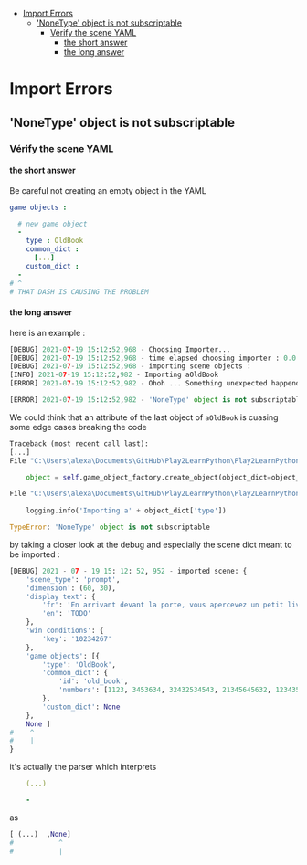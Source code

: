 - [Import Errors](#import-errors)
  - ['NoneType' object is not subscriptable](#nonetype-object-is-not-subscriptable)
    - [Vérify the scene YAML](#vérify-the-scene-yaml)
      - [the short answer](#the-short-answer)
      - [the long answer](#the-long-answer)


# Import Errors

## 'NoneType' object is not subscriptable


### Vérify the scene YAML


#### the short answer
Be careful not creating an empty object in the YAML

```yaml
game objects :

  # new game object
  -
    type : OldBook
    common_dict :
      [...]
    custom_dict : 
  -
# ^
# THAT DASH IS CAUSING THE PROBLEM
```

#### the long answer
here is an example :




```python
[DEBUG] 2021-07-19 15:12:52,968 - Choosing Importer...
[DEBUG] 2021-07-19 15:12:52,968 - time elapsed choosing importer : 0.0
[DEBUG] 2021-07-19 15:12:52,968 - importing scene objects :
[INFO] 2021-07-19 15:12:52,982 - Importing aOldBook
[ERROR] 2021-07-19 15:12:52,982 - Ohoh ... Something unexpected happend ...
```

```python
[ERROR] 2021-07-19 15:12:52,982 - 'NoneType' object is not subscriptable
```

We could think that an attribute of the last object of `aOldBook` is cuasing some edge cases breaking the code


```python
Traceback (most recent call last):
[...]
File "C:\Users\alexa\Documents\GitHub\Play2LearnPython\Play2LearnPython\abstract_level_type\factory\scene_factory.py", line 38, in create_scene

    object = self.game_object_factory.create_object(object_dict=object_dict, game_object_list=self.game_object_list)

File "C:\Users\alexa\Documents\GitHub\Play2LearnPython\Play2LearnPython\abstract_level_type\factory\object_factory.py", line 50, in create_object
    
    logging.info('Importing a' + object_dict['type'])

TypeError: 'NoneType' object is not subscriptable
```

by taking a closer look at the debug and especially the scene dict meant to be imported :


```PYTHON
[DEBUG] 2021 - 07 - 19 15: 12: 52, 952 - imported scene: {
    'scene_type': 'prompt',
    'dimension': (60, 30),
    'display text': {
        'fr': 'En arrivant devant la porte, vous apercevez un petit livre posé par terre.\n\nUne voix résonne alors à nouveau dans le temple :\n “Pour ouvrir la porte, il faudra calculer la somme de tous les chiffres présents dans ce livre !” Vous pouvez observer la liste des nombres dans le livre avec :\n old_book.numbers\n \n Bonne chance!\n ',
        'en': 'TODO'
    },
    'win conditions': {
        'key': '10234267'
    },
    'game objects': [{
        'type': 'OldBook',
        'common_dict': {
            'id': 'old_book',
            'numbers': [1123, 3453634, 32432534543, 21345645632, 123435346563, 2343453564578, 768645674534, 32453564563545, 234345645634, 2342345]
        },
        'custom_dict': None
    }, 
    None ]
#    ^
#    |
}
```
it's actually the parser which interprets 
```yaml 
    (...)

    - 
```

as
```python
[ (...)  ,None]
#           ^
#           |
```

